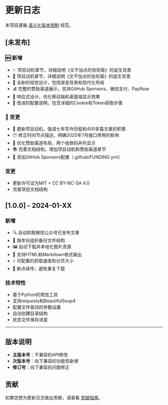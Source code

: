 # 更新日志

本项目遵循 [语义化版本控制](https://semver.org/lang/zh-CN/) 规范。

## [未发布]

### 🆕 新增
- ✨ 项目动机章节，详细说明《文不加点的张衔瑜》的诞生背景
- 🎯 项目动机章节，详细说明《文不加点的张衔瑜》的诞生背景
- 🎨 全新的视觉设计，包括渐变背景和现代化布局
- 💰 完整的赞助渠道展示，支持GitHub Sponsors、微信支付、PayNow
- 📱 响应式设计，优化移动端和桌面端显示效果
- 🔧 改进的配置说明，包含详细的Cookie和Token获取步骤

### 🔄 变更
- 📝 更新项目动机，强调七年写作历程和400多篇文章的积累
- 🕐 修正时间节点描述，明确2025年7月接口停用的影响
- 🎨 优化赞助渠道布局，两个收款码并列显示
- 📚 完善文档结构，增加项目动机和赞助渠道章节
- 🔗 添加GitHub Sponsors配置（.github/FUNDING.yml）

### 变更
- 更新许可证为MIT + CC BY-NC-SA 4.0
- 完善项目文档结构

## [1.0.0] - 2024-01-XX

### 新增
- 🔍 自动抓取微信公众号已发布文章
- 📁 按年份组织备份文件结构
- 🖼️ 自动下载并本地化图片资源
- 📝 支持HTML和Markdown格式输出
- ⚡ 可配置的抓取速度和分页大小
- 🔄 断点续传，避免重复下载

### 技术特性
- 基于Python的爬虫工具
- 支持requests和BeautifulSoup4
- 配置文件驱动的参数设置
- 自动创建目录结构
- 状态文件保存进度

---

## 版本说明

- **主版本号**：不兼容的API修改
- **次版本号**：向下兼容的功能性新增
- **修订号**：向下兼容的问题修正

## 贡献

如果您想为更新日志做出贡献，请查看 [贡献指南](CONTRIBUTING.md)。
